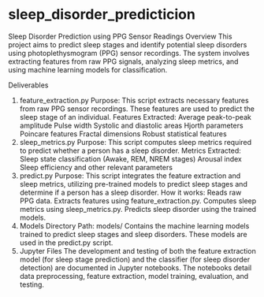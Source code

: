 # sleep_disorder_predicticion
Sleep Disorder Prediction using PPG Sensor Readings
Overview
This project aims to predict sleep stages and identify potential sleep disorders using photoplethysmogram (PPG) sensor recordings. The system involves extracting features from raw PPG signals, analyzing sleep metrics, and using machine learning models for classification.

Deliverables
1. feature_extraction.py
Purpose: This script extracts necessary features from raw PPG sensor recordings. These features are used to predict the sleep stage of an individual.
Features Extracted:
Average peak-to-peak amplitude
Pulse width
Systolic and diastolic areas
Hjorth parameters
Poincare features
Fractal dimensions
Robust statistical features
2. sleep_metrics.py
Purpose: This script computes sleep metrics required to predict whether a person has a sleep disorder.
Metrics Extracted:
Sleep state classification (Awake, REM, NREM stages)
Arousal index
Sleep efficiency and other relevant parameters
3. predict.py
Purpose: This script integrates the feature extraction and sleep metrics, utilizing pre-trained models to predict sleep stages and determine if a person has a sleep disorder.
How it works:
Reads raw PPG data.
Extracts features using feature_extraction.py.
Computes sleep metrics using sleep_metrics.py.
Predicts sleep disorder using the trained models.
4. Models Directory
Path: models/
Contains the machine learning models trained to predict sleep stages and sleep disorders. These models are used in the predict.py script.
5. Jupyter Files
The development and testing of both the feature extraction model (for sleep stage prediction) and the classifier (for sleep disorder detection) are documented in Jupyter notebooks.
The notebooks detail data preprocessing, feature extraction, model training, evaluation, and testing.
